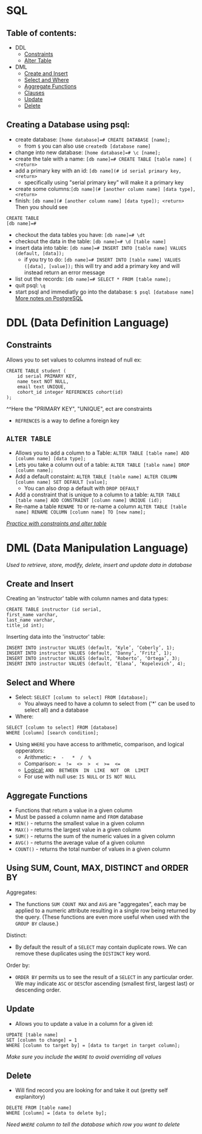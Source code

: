 # SQL
## Table of contents:
* DDL
    - [Constraints](#Constraints)
    - [Alter Table](#ALTER_TABLE)
* DML
    - [Create and Insert](#Create-and-Insert)
    - [Select and Where](#Select-and-Where)
    - [Aggregate Functions](#Aggregate-Functions)
    - [Clauses](https://docs.google.com/presentation/d/1fuwnawYO7q12IiDzNpvEsoyUaopYsAaX8umgXuoPKYg/edit#slide=id.g14d82d5eb8_0_309)
    - [Update](#Update)
    - [Delete](#Delete)
## Creating a Database using psql:
* create database: `[home database]=# CREATE DATABASE [name];`
    - from `$` you can also use `createdb [database name]`
* change into new database: `[home database]=# \c [name];`
* create the tale with a name: `[db name]=# CREATE TABLE [table name] ( <return>`
* add a primary key with an id: `[db name](# id serial primary key, <return>`
    - specifically using "serial primary key" will make it a primary key
* create some columns:`[db name](# [another column name] [data type], <return>`
* finish: `[db name](# [another column name] [data type]); <return>`
Then you should see
```
CREATE TABLE
[db name]=#
```
* checkout the data tables you have: `[db name]=# \dt`
* checkout the data in the table: `[db name]=# \d [table name]`
* insert data into table: `[db name]=# INSERT INTO [table name] VALUES (default, [data]);`
    - if you try to do: `[db name]=# INSERT INTO [table name] VALUES ([data], [value]);`
    this will try and add a primary key and will instead return an error message
* list out the records: `[db name]=# SELECT * FROM [table name];`
* quit psql: `\q`
* start psql and immediatly go into the database: `$ psql [database name]`
[More notes on PostgreSQL](https://docs.google.com/presentation/d/167DPjLdsCqT0x-ysgWOjn7q4Y-9AcDHcO9wGPY7bgb4/edit#slide=id.gd7ac0ef0a_0_8)

# DDL (Data Definition Language)
## Constraints
Allows you to set values to columns instead of null
ex:
```
CREATE TABLE student (
    id serial PRIMARY KEY,
    name text NOT NULL,
    email text UNIQUE,
    cohort_id integer REFERENCES cohort(id)
);
```
^^Here the "PRIMARY KEY", "UNIQUE", ect are constraints
* `REFRENCES` is a way to define a foreign key


## `ALTER TABLE`
* Allows you to add a column to a Table: `ALTER TABLE [table name] ADD [column name] [data type];`
* Lets you take a column out of a table: `ALTER TABLE [table name] DROP [column name];`
* Add a default constaint: `ALTER TABLE [table name] ALTER COLUMN [column name] SET DEFAULT [value];`
    - You can also drop a default with `DROP DEFAULT`
* Add a constraint that is unique to a column to a table: `ALTER TABLE [table name] ADD CONSTRAINT [column name] UNIQUE (id);` 
* Re-name a table `RENAME TO` or re-name a column `ALTER TABLE [table name] RENAME COLUMN [column name] TO [new name];`

[*Practice with constraints and alter table*](https://docs.google.com/presentation/d/1hOQERqa5UFrENm7HXJfXxElmgdBY7jssnW3Mm4RvwWw/edit#slide=id.gf3363e556_2_28)

# DML (Data Manipulation Language)
*Used to retrieve, store, modify, delete, insert and update data in database*
## Create and Insert
Creating an 'instructor' table with column names and data types:
```
CREATE TABLE instructor (id serial, 
first_name varchar, 
last_name varchar, 
title_id int);
```
Inserting data into the 'instructor' table:
```
INSERT INTO instructor VALUES (default, ‘Kyle’, ‘Coberly’, 1);
INSERT INTO instructor VALUES (default, ‘Danny’, ‘Fritz’, 1);
INSERT INTO instructor VALUES (default, ‘Roberto’, ‘Ortega’, 3);
INSERT INTO instructor VALUES (default, ‘Elana’, ‘Kopelevich’, 4);
```

## Select and Where
* Select: `SELECT [column to select] FROM [database];`
    - You always need to have a column to select from ('*' can be used to select all) and a database
* Where:
```
SELECT [column to select] FROM [database]
WHERE [column] [search condition];  
```
* Using `WHERE` you have access to arithmetic, comparison, and logical opperators:
    - Arithmetic: `+  -   *  /  %`
    - Comparison: `=  !=  <>  >  <  >=  <=`
    - [Logical:](https://sqlzoo.net/wiki) `AND  BETWEEN  IN  LIKE  NOT  OR  LIMIT `
    - For use with null use: `IS NULL` or `IS NOT NULL`
        
## Aggregate Functions
* Functions that return a value in a given column
* Must be passed a column name and `FROM` database
* `MIN()` - returns the smallest value in a given column
* `MAX()` - returns the largest value in a given column
* `SUM()` - returns the sum of the numeric values in a given column
* `AVG()` - returns the average value of a given column
* `COUNT()` - returns the total number of values in a given column

## Using SUM, Count, MAX, DISTINCT and ORDER BY
Aggregates:
* The functions `SUM COUNT MAX` and `AVG` are "aggregates", each may be applied to a numeric attribute resulting in a single row being returned by the query. (These functions are even more useful when used with the `GROUP BY` clause.)

Distinct: 
* By default the result of a `SELECT` may contain duplicate rows. We can remove these duplicates using the `DISTINCT` key word.

Order by:
* `ORDER BY` permits us to see the result of a `SELECT` in any particular order. We may indicate `ASC` or `DESC`for ascending (smallest first, largest last) or descending order.

## Update
* Allows you to update a value in a column for a given id:
```
UPDATE [table name]
SET [column to change] = 1
WHERE [column to target by] = [data to target in target column];
```
*Make sure you include the `WHERE` to avoid overriding all values*

## Delete
* Will find record you are looking for and take it out (pretty self explanitory)
```
DELETE FROM [table name]
WHERE [column] = [data to delete by];
```
*Need `WHERE` column to tell the database which row you want to delete*